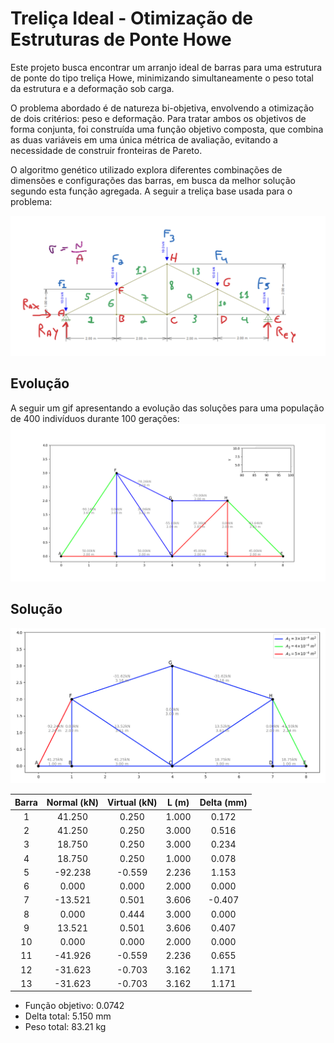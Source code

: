 # Treliça Ideal - Otimização de Estruturas de Ponte Howe

Este projeto busca encontrar um arranjo ideal de barras para uma estrutura de ponte do tipo treliça Howe, minimizando simultaneamente o peso total da estrutura e a deformação sob carga.

O problema abordado é de natureza bi-objetiva, envolvendo a otimização de dois critérios: peso e deformação. Para tratar ambos os objetivos de forma conjunta, foi construída uma função objetivo composta, que combina as duas variáveis em uma única métrica de avaliação, evitando a necessidade de construir fronteiras de Pareto.

O algoritmo genético utilizado explora diferentes combinações de dimensões e configurações das barras, em busca da melhor solução segundo esta função agregada. A seguir a treliça base usada para o problema:

![treliça](./assets/trelica_howe.png)

## Evolução

A seguir um gif apresentando a evolução das soluções para uma população de 400 indivíduos durante 100 gerações:
![treliça](./assets/truss_evolution.gif)

## Solução

![treliça](./assets/result.png)

| Barra | Normal (kN) | Virtual (kN) | L (m) | Delta (mm) |
|:-----:|:-----------:|:------------:|:-----:|:----------:|
| 1     | 41.250      | 0.250        | 1.000 | 0.172      |
| 2     | 41.250      | 0.250        | 3.000 | 0.516      |
| 3     | 18.750      | 0.250        | 3.000 | 0.234      |
| 4     | 18.750      | 0.250        | 1.000 | 0.078      |
| 5     | -92.238     | -0.559       | 2.236 | 1.153      |
| 6     | 0.000       | 0.000        | 2.000 | 0.000      |
| 7     | -13.521     | 0.501        | 3.606 | -0.407     |
| 8     | 0.000       | 0.444        | 3.000 | 0.000      |
| 9     | 13.521      | 0.501        | 3.606 | 0.407      |
| 10    | 0.000       | 0.000        | 2.000 | 0.000      |
| 11    | -41.926     | -0.559       | 2.236 | 0.655      |
| 12    | -31.623     | -0.703       | 3.162 | 1.171      |
| 13    | -31.623     | -0.703       | 3.162 | 1.171      |

- Função objetivo: 0.0742
- Delta total: 5.150 mm
- Peso total: 83.21 kg

